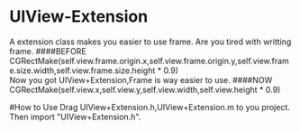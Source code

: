 UIView-Extension
==================================================
A extension class makes you easier to use frame. Are you tired with writting frame.
####BEFORE
CGRectMake(self.view.frame.origin.x,self.view.frame.origin.y,self.view.frame.size.width,self.view.frame.size.height * 0.9)<br>
Now you got UIView+Extension,Frame is way easier to use.
####NOW
CGRectMake(self.view.x,self.view.y,self.view.width,self.view.height * 0.9)<br>

#How to Use
Drag UIView+Extension.h,UIView+Extension.m to you project. Then import "UIView+Extension.h". 

